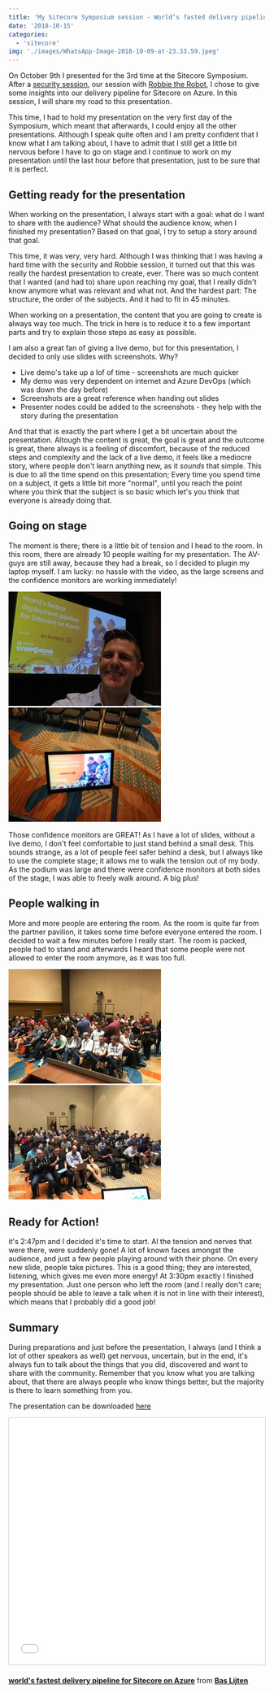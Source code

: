 ```yaml
---
title: 'My Sitecore Symposium session - World’s fasted delivery pipeline for Sitecore on Azure'
date: '2018-10-15'
categories:
  - 'sitecore'
img: './images/WhatsApp-Image-2018-10-09-at-23.33.59.jpeg'
---
```


On October 9th I presented for the 3rd time at the Sitecore Symposium. After a [security session](https://blog.baslijten.com/presenting-at-sitecore-symposium-2016-keeping-hackers-out/), our session with [Robbie the Robot](https://blog.baslijten.com/revealing-robbie-at-the-sitecore-sugcon-2017-windows-iot-raspberry-pi-cognitive-services/), I chose to give some insights into our delivery pipeline for Sitecore on Azure. In this session, I will share my road to this presentation.

This time, I had to hold my presentation on the very first day of the Symposium, which meant that afterwards, I could enjoy all the other presentations. Although I speak quite often and I am pretty confident that I know what I am talking about, I have to admit that I still get a little bit nervous before I have to go on stage and I continue to work on my presentation until the last hour before that presentation, just to be sure that it is perfect.

## Getting ready for the presentation

When working on the presentation, I always start with a goal: what do I want to share with the audience? What should the audience know, when I finished my presentation? Based on that goal, I try to setup a story around that goal.

This time, it was very, very hard. Although I was thinking that I was having a hard time with the security and Robbie session, it turned out that this was really the hardest presentation to create, ever. There was so much content that I wanted (and had to) share upon reaching my goal, that I really didn't know anymore what was relevant and what not. And the hardest part: The structure, the order of the subjects. And it had to fit in 45 minutes.

When working on a presentation, the content that you are going to create is always way too much. The trick in here is to reduce it to a few important parts and try to explain those steps as easy as possible.

I am also a great fan of giving a live demo, but for this presentation, I decided to only use slides with screenshots. Why?

- Live demo's take up a lof of time - screenshots are much quicker
- My demo was very dependent on internet and Azure DevOps (which was down the day before)
- Screenshots are a great reference when handing out slides
- Presenter nodes could be added to the screenshots - they help with the story during the presentation

And that that is exactly the part where I get a bit uncertain about the presentation. Altough the content is great, the goal is great and the outcome is great, there always is a feeling of discomfort, because of the reduced steps and complexity and the lack of a live demo, it feels like a mediocre story, where people don't learn anything new, as it _sounds_ that simple. This is due to all the time spend on this presentation; Every time you spend time on a subject, it gets a little bit more "normal", until you reach the point where you think that the subject is so basic which let's you think that everyone is already doing that.

## Going on stage

The moment is there; there is a little bit of tension and I head to the room. In this room, there are already 10 people waiting for my presentation. The AV-guys are still away, because they had a break, so I decided to plugin my laptop myself. I am lucky: no hassle with the video, as the large screens and the confidence monitors are working immediately!

[![](images/WhatsApp-Image-2018-10-15-at-21.57.38-300x225.jpeg)](http://blog.baslijten.com/wp-content/uploads/2018/10/WhatsApp-Image-2018-10-15-at-21.57.38.jpeg)[![](images/WhatsApp-Image-2018-10-15-at-21.57.36-300x225.jpeg)](http://blog.baslijten.com/wp-content/uploads/2018/10/WhatsApp-Image-2018-10-15-at-21.57.36.jpeg)

Those confidence monitors are GREAT! As I have a lot of slides, without a live demo, I don't feel comfortable to just stand behind a small desk. This sounds strange, as a lot of people feel safer behind a desk, but I always like to use the complete stage; it allows me to walk the tension out of my body. As the podium was large and there were confidence monitors at both sides of the stage, I was able to freely walk around. A big plus!

## People walking in

More and more people are entering the room. As the room is quite far from the partner pavilion, it takes some time before everyone entered the room. I decided to wait a few minutes before I really start. The room is packed, people had to stand and afterwards I heard that some people were not allowed to enter the room anymore, as it was too full.

[![](images/WhatsApp-Image-2018-10-15-at-21.57.40-1-300x225.jpeg)](http://blog.baslijten.com/wp-content/uploads/2018/10/WhatsApp-Image-2018-10-15-at-21.57.40-1.jpeg)[![](images/WhatsApp-Image-2018-10-15-at-21.57.40-300x225.jpeg)](http://blog.baslijten.com/wp-content/uploads/2018/10/WhatsApp-Image-2018-10-15-at-21.57.40.jpeg)

## Ready for Action!

it's 2:47pm and I decided it's time to start. Al the tension and nerves that were there, were suddenly gone! A lot of known faces amongst the audience, and just a few people playing around with their phone. On every new slide, people take pictures. This is a good thing; they are interested, listening, which gives me even more energy! At 3:30pm exactly I finished my presentation. Just one person who left the room (and I really don't care; people should be able to leave a talk when it is not in line with their interest), which means that I probably did a good job!

## Summary

During preparations and just before the presentation, I always (and I think a lot of other speakers as well) get nervous, uncertain, but in the end, it's always fun to talk about the things that you did, discovered and want to share with the community. Remember that you know what you are talking about, that there are always people who know things better, but the majority is there to learn something from you.

The presentation can be downloaded [here](https://www.slideshare.net/baslijten/worlds-fastest-delivery-pipeline-for-sitecore-on-azure)

<iframe src="//www.slideshare.net/slideshow/embed_code/key/5pkrk73hO5Qza7" width="595" height="485" frameborder="0" marginwidth="0" marginheight="0" scrolling="no" style="border:1px solid #CCC; border-width:1px; margin-bottom:5px; max-width: 100%;" allowfullscreen></iframe>

**[world's fastest delivery pipeline for Sitecore on Azure](//www.slideshare.net/baslijten/worlds-fastest-delivery-pipeline-for-sitecore-on-azure "world's fastest delivery pipeline for Sitecore on Azure")** from **[Bas Lijten](https://www.slideshare.net/baslijten)**
